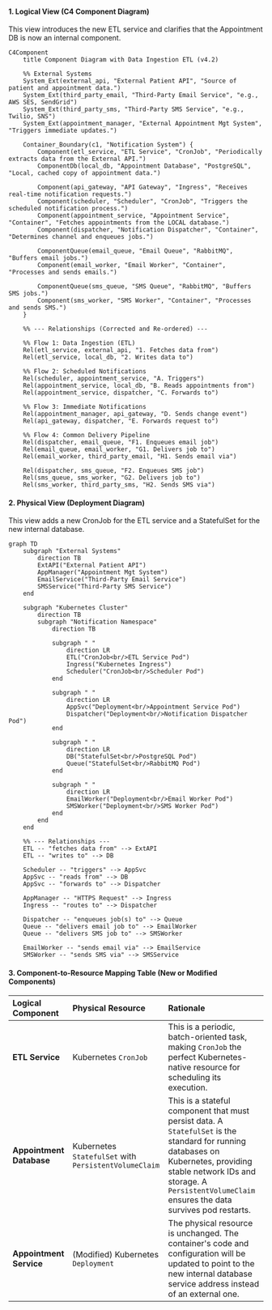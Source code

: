 #### 1. Logical View (C4 Component Diagram)

This view introduces the new ETL service and clarifies that the Appointment DB is now an internal component.

```mermaid
C4Component
    title Component Diagram with Data Ingestion ETL (v4.2)

    %% External Systems
    System_Ext(external_api, "External Patient API", "Source of patient and appointment data.")
    System_Ext(third_party_email, "Third-Party Email Service", "e.g., AWS SES, SendGrid")
    System_Ext(third_party_sms, "Third-Party SMS Service", "e.g., Twilio, SNS")
    System_Ext(appointment_manager, "External Appointment Mgt System", "Triggers immediate updates.")

    Container_Boundary(c1, "Notification System") {
        Component(etl_service, "ETL Service", "CronJob", "Periodically extracts data from the External API.")
        ComponentDb(local_db, "Appointment Database", "PostgreSQL", "Local, cached copy of appointment data.")

        Component(api_gateway, "API Gateway", "Ingress", "Receives real-time notification requests.")
        Component(scheduler, "Scheduler", "CronJob", "Triggers the scheduled notification process.")
        Component(appointment_service, "Appointment Service", "Container", "Fetches appointments from the LOCAL database.")
        Component(dispatcher, "Notification Dispatcher", "Container", "Determines channel and enqueues jobs.")
        
        ComponentQueue(email_queue, "Email Queue", "RabbitMQ", "Buffers email jobs.")
        Component(email_worker, "Email Worker", "Container", "Processes and sends emails.")
        
        ComponentQueue(sms_queue, "SMS Queue", "RabbitMQ", "Buffers SMS jobs.")
        Component(sms_worker, "SMS Worker", "Container", "Processes and sends SMS.")
    }

    %% --- Relationships (Corrected and Re-ordered) ---
    
    %% Flow 1: Data Ingestion (ETL)
    Rel(etl_service, external_api, "1. Fetches data from")
    Rel(etl_service, local_db, "2. Writes data to")

    %% Flow 2: Scheduled Notifications
    Rel(scheduler, appointment_service, "A. Triggers")
    Rel(appointment_service, local_db, "B. Reads appointments from")
    Rel(appointment_service, dispatcher, "C. Forwards to")
    
    %% Flow 3: Immediate Notifications
    Rel(appointment_manager, api_gateway, "D. Sends change event")
    Rel(api_gateway, dispatcher, "E. Forwards request to")

    %% Flow 4: Common Delivery Pipeline
    Rel(dispatcher, email_queue, "F1. Enqueues email job")
    Rel(email_queue, email_worker, "G1. Delivers job to")
    Rel(email_worker, third_party_email, "H1. Sends email via")

    Rel(dispatcher, sms_queue, "F2. Enqueues SMS job")
    Rel(sms_queue, sms_worker, "G2. Delivers job to")
    Rel(sms_worker, third_party_sms, "H2. Sends SMS via")
```

#### 2. Physical View (Deployment Diagram)

This view adds a new CronJob for the ETL service and a StatefulSet for the new internal database.

```mermaid
graph TD
    subgraph "External Systems"
        direction TB
        ExtAPI("External Patient API")
        AppManager("Appointment Mgt System")
        EmailService("Third-Party Email Service")
        SMSService("Third-Party SMS Service")
    end

    subgraph "Kubernetes Cluster"
        direction TB
        subgraph "Notification Namespace"
            direction TB

            subgraph " "
                direction LR
                ETL("CronJob<br/>ETL Service Pod")
                Ingress("Kubernetes Ingress")
                Scheduler("CronJob<br/>Scheduler Pod")
            end

            subgraph " "
                direction LR
                AppSvc("Deployment<br/>Appointment Service Pod")
                Dispatcher("Deployment<br/>Notification Dispatcher Pod")
            end

            subgraph " "
                direction LR
                DB("StatefulSet<br/>PostgreSQL Pod")
                Queue("StatefulSet<br/>RabbitMQ Pod")
            end

            subgraph " "
                direction LR
                EmailWorker("Deployment<br/>Email Worker Pod")
                SMSWorker("Deployment<br/>SMS Worker Pod")
            end
        end
    end

    %% --- Relationships ---
    ETL -- "fetches data from" --> ExtAPI
    ETL -- "writes to" --> DB
    
    Scheduler -- "triggers" --> AppSvc
    AppSvc -- "reads from" --> DB
    AppSvc -- "forwards to" --> Dispatcher

    AppManager -- "HTTPS Request" --> Ingress
    Ingress -- "routes to" --> Dispatcher

    Dispatcher -- "enqueues job(s) to" --> Queue
    Queue -- "delivers email job to" --> EmailWorker
    Queue -- "delivers SMS job to" --> SMSWorker

    EmailWorker -- "sends email via" --> EmailService
    SMSWorker -- "sends SMS via" --> SMSService
```

#### 3. Component-to-Resource Mapping Table (New or Modified Components)

| Logical Component | Physical Resource | Rationale |
| :--- | :--- | :--- |
| **ETL Service** | Kubernetes `CronJob` | This is a periodic, batch-oriented task, making `CronJob` the perfect Kubernetes-native resource for scheduling its execution. |
| **Appointment Database**| Kubernetes `StatefulSet` with `PersistentVolumeClaim` | This is a stateful component that must persist data. A `StatefulSet` is the standard for running databases on Kubernetes, providing stable network IDs and storage. A `PersistentVolumeClaim` ensures the data survives pod restarts. |
| **Appointment Service**| (Modified) Kubernetes `Deployment` | The physical resource is unchanged. The container's code and configuration will be updated to point to the new internal database service address instead of an external one. |
